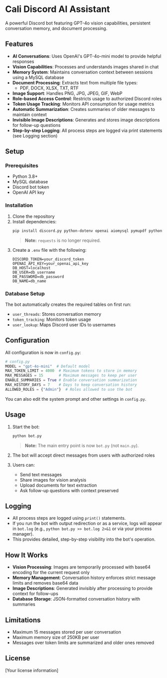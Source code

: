 # Cali Discord AI Assistant

A powerful Discord bot featuring GPT-4o vision capabilities, persistent conversation memory, and document processing.

## Features

- **AI Conversations**: Uses OpenAI's GPT-4o-mini model to provide helpful responses
- **Vision Capabilities**: Processes and understands images shared in chat
- **Memory System**: Maintains conversation context between sessions using a MySQL database
- **Document Processing**: Extracts text from multiple file types:
  - PDF, DOCX, XLSX, TXT, RTF
- **Image Support**: Handles PNG, JPG, JPEG, GIF, WebP
- **Role-based Access Control**: Restricts usage to authorized Discord roles
- **Token Usage Tracking**: Monitors API consumption for usage metrics
- **Automatic Summarization**: Creates summaries of older messages to maintain context
- **Invisible Image Descriptions**: Generates and stores image descriptions for follow-up questions
- **Step-by-step Logging**: All process steps are logged via print statements (see Logging section)

## Setup

### Prerequisites

- Python 3.8+
- MySQL database
- Discord bot token
- OpenAI API key

### Installation

1. Clone the repository
2. Install dependencies:
   ```bash
   pip install discord.py python-dotenv openai aiomysql pymupdf python-docx openpyxl llama-index striprtf aiohttp aiofiles
   ```
   > **Note:** `requests` is no longer required.
3. Create a `.env` file with the following:
   ```
   DISCORD_TOKEN=your_discord_token
   OPENAI_API_KEY=your_openai_api_key
   DB_HOST=localhost
   DB_USER=db_username
   DB_PASSWORD=db_password
   DB_NAME=db_name
   ```

### Database Setup

The bot automatically creates the required tables on first run:
- `user_threads`: Stores conversation memory
- `token_tracking`: Monitors token usage
- `user_lookup`: Maps Discord user IDs to usernames

## Configuration

All configuration is now in `config.py`:

```python
# config.py
MODEL = "gpt-4o-mini"  # Default model
MAX_TOKEN_LIMIT = 4000  # Maximum tokens to store in memory
MAX_MESSAGES = 15       # Maximum messages to keep per user
ENABLE_SUMMARIES = True # Enable conversation summarization
MAX_HISTORY_DAYS = 7    # Days to keep conversation history
ALLOWED_ROLES = {"Admin"}  # Roles allowed to use the bot
```

You can also edit the system prompt and other settings in `config.py`.

## Usage

1. Start the bot:
   ```bash
   python bot.py
   ```
   > **Note:** The main entry point is now `bot.py` (not `main.py`).

2. The bot will accept direct messages from users with authorized roles
3. Users can:
   - Send text messages
   - Share images for vision analysis
   - Upload documents for text extraction
   - Ask follow-up questions with context preserved

## Logging

- All process steps are logged using `print()` statements.
- If you run the bot with output redirection or as a service, logs will appear in `bot.log` (e.g., `python bot.py >> bot.log 2>&1` or via your process manager).
- This provides detailed, step-by-step visibility into the bot's operation.

## How It Works

- **Vision Processing**: Images are temporarily processed with base64 encoding for the current request only
- **Memory Management**: Conversation history enforces strict message limits and removes base64 data
- **Image Descriptions**: Generated invisibly after processing to provide context for follow-ups
- **Database Storage**: JSON-formatted conversation history with summaries

## Limitations

- Maximum 15 messages stored per user conversation
- Maximum memory size of 250KB per user
- Messages over token limits are summarized and older ones removed

## License

[Your license information] 